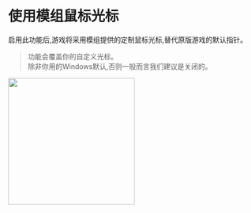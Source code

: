 # 使用模组鼠标光标

启用此功能后,游戏将采用模组提供的定制鼠标光标,替代原版游戏的默认指针。

> 功能会覆盖你的自定义光标。\
> 除非你用的Windows默认,否则一般而言我们建议是关闭的。

<img src="/img/Cursor.png" wdith="256px" height="256px"/>